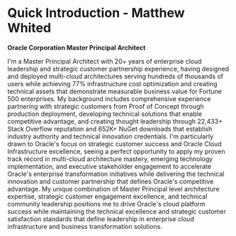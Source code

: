 # Quick Introduction - Matthew Whited
**Oracle Corporation Master Principal Architect**

I'm a Master Principal Architect with 20+ years of enterprise cloud leadership and strategic customer partnership experience, having designed and deployed multi-cloud architectures serving hundreds of thousands of users while achieving 77% infrastructure cost optimization and creating technical assets that demonstrate measurable business value for Fortune 500 enterprises. My background includes comprehensive experience partnering with strategic customers from Proof of Concept through production deployment, developing technical solutions that enable competitive advantage, and creating thought leadership through 22,433+ Stack Overflow reputation and 652K+ NuGet downloads that establish industry authority and technical innovation credentials. I'm particularly drawn to Oracle's focus on strategic customer success and Oracle Cloud Infrastructure excellence, seeing a perfect opportunity to apply my proven track record in multi-cloud architecture mastery, emerging technology implementation, and executive stakeholder engagement to accelerate Oracle's enterprise transformation initiatives while delivering the technical innovation and customer partnership that defines Oracle's competitive advantage. My unique combination of Master Principal level architecture expertise, strategic customer engagement excellence, and technical community leadership positions me to drive Oracle's cloud platform success while maintaining the technical excellence and strategic customer satisfaction standards that define leadership in enterprise cloud infrastructure and business transformation solutions.